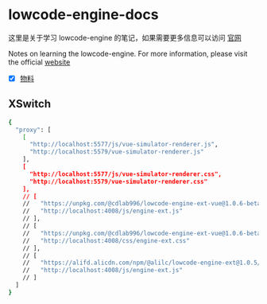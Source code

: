 # lowcode-engine-docs

这里是关于学习 lowcode-engine 的笔记，如果需要更多信息可以访问 [官网](https://lowcode-engine.cn/index)

Notes on learning the lowcode-engine. For more information, please visit the official [website](https://lowcode-engine.cn/index)

- [x] [物料](./%E5%9F%BA%E7%A1%80%E7%BB%84%E4%BB%B6%E8%BD%AC%E7%89%A9%E6%96%99%E4%BF%A1%E6%81%AF%E6%95%B4%E7%90%86%E8%AF%B4%E6%98%8E.md)

## XSwitch
```bash
{
  "proxy": [
    [
      "http://localhost:5577/js/vue-simulator-renderer.js",
      "http://localhost:5579/vue-simulator-renderer.js"
    ],
    [
      "http://localhost:5577/js/vue-simulator-renderer.css",
      "http://localhost:5579/vue-simulator-renderer.css"
    ],
    // [
    //   "https://unpkg.com/@cdlab996/lowcode-engine-ext-vue@1.0.6-beta.26.1/dist/js/engine-ext.js",
    //   "http://localhost:4008/js/engine-ext.js"
    // ],
    // [
    //   "https://unpkg.com/@cdlab996/lowcode-engine-ext-vue@1.0.6-beta.26.1/dist/css/engine-ext.css",
    //   "http://localhost:4008/css/engine-ext.css"
    // ],
    // [
    //   "https://alifd.alicdn.com/npm/@alilc/lowcode-engine-ext@1.0.5/dist/js/engine-ext.js",
    //   "http://localhost:4008/js/engine-ext.js"
    // ]
  ]
}
```
